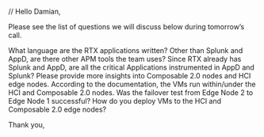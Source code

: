 //
Hello Damian,

Please see the list of questions we will discuss below during tomorrow’s call.

What language are the RTX applications written?
Other than Splunk and AppD, are there other APM tools the team uses?
Since RTX already has Splunk and AppD, are all the critical Applications instrumented in AppD and Splunk? 
Please provide more insights into Composable 2.0 nodes and HCI edge nodes. 
According to the documentation, the VMs run within/under the HCI and Composable 2.0 nodes.
Was the failover test from Edge Node 2 to Edge Node 1 successful?
How do you deploy VMs to the HCI and Composable 2.0 edge nodes?

Thank you,
